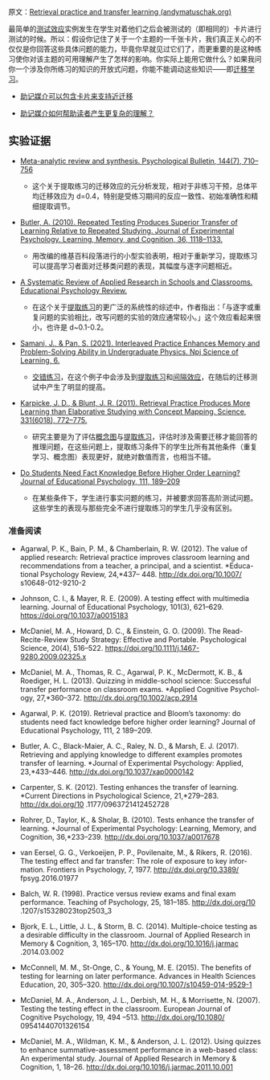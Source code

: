 原文：[Retrieval practice and transfer learning (andymatuschak.org)](https://notes.andymatuschak.org/z2a8QGPfUmdLCVokLaegNzmaU6ehC58CUtYi)

最简单的[测试效应](https://notes.andymatuschak.org/z45mhbpabsigFceeSiRyDXZdvcRqvE2A1xMsn)实例发生在学生对着他们之后会被测试的（即相同的）卡片进行测试的时候。所以：假设你记住了关于一个主题的一千张卡片，我们真正关心的不仅仅是你回答这些具体问题的能力，毕竟你早就见过它们了，而更重要的是这种练习使你对该主题的可用理解产生了怎样的影响。你实际上能用它做什么？如果我问你一个涉及你所练习的知识的开放式问题，你能不能调动这些知识——即[迁移学习](https://notes.andymatuschak.org/z2hEyCHQpB6UV8z4mYvto7FJud4zWVqZqfxJZ)。

- [助记媒介可以包含卡片来支持近迁移](https://notes.andymatuschak.org/z6MSrv4m23Z41Gwic6ts3i7Hiy63hdNKH8MbZ)

- [助记媒介如何帮助读者产生更复杂的理解？](https://notes.andymatuschak.org/z7RgD27WGTZmhHEvEeYcZXAZQwPT8QZ6Ee8xQ)

## 实验证据

- [Meta-analytic review and synthesis. Psychological Bulletin, 144(7), 710–756](https://notes.andymatuschak.org/Pan%2C_S._C.%2C_%26_Rickard%2C_T._C._(2018)._Transfer_of_test-enhanced_learning)

  - 这个关于提取练习的迁移效应的元分析发现，相对于非练习干预，总体平均迁移效应为 d=0.4，特别是受练习期间的反应一致性、初始准确性和精细提取调节。

- [Butler, A. (2010). Repeated Testing Produces Superior Transfer of Learning Relative to Repeated Studying. Journal of Experimental Psychology. Learning, Memory, and Cognition, 36, 1118–1133.](https://notes.andymatuschak.org/zKhfH8c9tyT3e8sZzDSKZ3yMmLFjybUT1CA)

  - 用改编的维基百科段落进行的小型实验表明，相对于重新学习，提取练习可以提高学习者面对迁移类问题的表现，其幅度与逐字问题相近。

- [A Systematic Review of Applied Research in Schools and Classrooms. Educational Psychology Review.](https://notes.andymatuschak.org/Agarwal%2C_P._K.%2C_Nunes%2C_L._D.%2C_%26_Blunt%2C_J._R._(2021)._Retrieval_Practice_Consistently_Benefits_Student_Learning)

  - 在这个关于[提取练习](https://notes.andymatuschak.org/zFGWCfLsZMkwKPYG2F3k9mnpwWM9D6cEJXS)的更广泛的系统性的综述中，作者指出：「与逐字或重复问题的实验相比，改写问题的实验的效应通常较小。」这个效应看起来很小，也许是 d~0.1-0.2。

- [Samani, J., & Pan, S. (2021). Interleaved Practice Enhances Memory and Problem-Solving Ability in Undergraduate Physics. Npj Science of Learning, 6.](https://notes.andymatuschak.org/z2hbCUF8Lyt1eoAfR5cN74GNYKdUcJBdaK97)

  - [交错练习](https://notes.andymatuschak.org/zVBSmoZbMp7kpzoPEsEwbp2ZpH3W6wtfyAJ)，在这个例子中会涉及到[提取练习](https://notes.andymatuschak.org/zFGWCfLsZMkwKPYG2F3k9mnpwWM9D6cEJXS)和[间隔效应](https://notes.andymatuschak.org/z5oCe7JTrkYfmb6SHE4n5HxisE7PdwS6nmXEw)，在随后的迁移测试中产生了明显的提高。

- [Karpicke, J. D., & Blunt, J. R. (2011). Retrieval Practice Produces More Learning than Elaborative Studying with Concept Mapping. Science, 331(6018), 772–775.](https://notes.andymatuschak.org/z78CeJK6CpQWhzruLZZ8cVxeQ2WaHgzHNmHsq)

  - 研究主要是为了评估[概念图](https://notes.andymatuschak.org/z88WWcjQ3JXgNMd2eq9yeStASEfqJwE4dp5)与[提取练习](https://notes.andymatuschak.org/zFGWCfLsZMkwKPYG2F3k9mnpwWM9D6cEJXS)，评估时涉及需要迁移才能回答的推理问题，在这些问题上，提取练习条件下的学生比所有其他条件（重复学习、概念图）表现更好，就绝对数值而言，也相当不错。

- [Do Students Need Fact Knowledge Before Higher Order Learning? Journal of Educational Psychology, 111, 189–209](https://notes.andymatuschak.org/Agarwal%2C_P._(2019)._Retrieval_Practice_%26_Bloom%E2%80%99s_Taxonomy)

  - 在某些条件下，学生进行事实问题的练习，并被要求回答高阶测试问题。这些学生的表现与那些完全不进行提取练习的学生几乎没有区别。

### 准备阅读

- Agarwal, P. K., Bain, P. M., & Chamberlain, R. W. (2012). The value of applied research: Retrieval practice improves classroom learning and recommendations from a teacher, a principal, and a scientist. *Educa- tional Psychology Review, 24,*437– 448. http://dx.doi.org/10.1007/ s10648-012-9210-2

- Johnson, C. I., & Mayer, R. E. (2009). A testing effect with multimedia learning. Journal of Educational Psychology, 101(3), 621–629. https://doi.org/10.1037/a0015183

- McDaniel, M. A., Howard, D. C., & Einstein, G. O. (2009). The Read-Recite-Review Study Strategy: Effective and Portable. Psychological Science, 20(4), 516–522. https://doi.org/10.1111/j.1467-9280.2009.02325.x

- McDaniel, M. A., Thomas, R. C., Agarwal, P. K., McDermott, K. B., & Roediger, H. L. (2013). Quizzing in middle-school science: Successful transfer performance on classroom exams. *Applied Cognitive Psychol- ogy, 27,*360–372. http://dx.doi.org/10.1002/acp.2914

- Agarwal, P. K. (2019). Retrieval practice and Bloom’s taxonomy: do students need fact knowledge before higher order learning? Journal of Educational Psychology, 111, 2 189–209.

- Butler, A. C., Black-Maier, A. C., Raley, N. D., & Marsh, E. J. (2017). Retrieving and applying knowledge to different examples promotes transfer of learning. *Journal of Experimental Psychology: Applied, 23,*433–446. http://dx.doi.org/10.1037/xap0000142

- Carpenter, S. K. (2012). Testing enhances the transfer of learning. *Current Directions in Psychological Science, 21,*279–283. http://dx.doi.org/10 .1177/0963721412452728

- Rohrer, D., Taylor, K., & Sholar, B. (2010). Tests enhance the transfer of learning. *Journal of Experimental Psychology: Learning, Memory, and Cognition, 36,*233–239. http://dx.doi.org/10.1037/a0017678

- van Eersel, G. G., Verkoeijen, P. P., Povilenaite, M., & Rikers, R. (2016). The testing effect and far transfer: The role of exposure to key infor- mation. Frontiers in Psychology, 7, 1977. http://dx.doi.org/10.3389/ fpsyg.2016.01977

- Balch, W. R. (1998). Practice versus review exams and final exam performance. Teaching of Psychology, 25, 181–185. http://dx.doi.org/10 .1207/s15328023top2503_3

- Bjork, E. L., Little, J. L., & Storm, B. C. (2014). Multiple-choice testing as a desirable difficulty in the classroom. Journal of Applied Research in Memory & Cognition, 3, 165–170. http://dx.doi.org/10.1016/j.jarmac .2014.03.002

- McConnell, M. M., St-Onge, C., & Young, M. E. (2015). The benefits of testing for learning on later performance. Advances in Health Sciences Education, 20, 305–320. http://dx.doi.org/10.1007/s10459-014-9529-1

- McDaniel, M. A., Anderson, J. L., Derbish, M. H., & Morrisette, N. (2007). Testing the testing effect in the classroom. European Journal of Cognitive Psychology, 19, 494 –513. http://dx.doi.org/10.1080/ 09541440701326154

- McDaniel, M. A., Wildman, K. M., & Anderson, J. L. (2012). Using quizzes to enhance summative-assessment performance in a web-based class: An experimental study. Journal of Applied Research in Memory & Cognition, 1, 18–26. http://dx.doi.org/10.1016/j.jarmac.2011.10.001